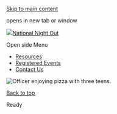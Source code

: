 [Skip to main content](https://www.pittsburghpa.gov/Safety/Public-Safety/National-Night-Out/NNO-Rotating-Banner/Slide-2#main-content)

opens in new tab or window

[![](https://www.pittsburghpa.gov/files/ocwebsite/b872ed26-da4d-4ca4-8f87-f7f8d5032723/2025-color-logo.png?w=175)National Night Out](https://www.pittsburghpa.gov/Safety/Public-Safety/National-Night-Out)

Open side Menu

- [Resources](https://www.pittsburghpa.gov/Safety/Public-Safety/National-Night-Out/Resources)
- [Registered Events](https://www.pittsburghpa.gov/Safety/Public-Safety/National-Night-Out/Registered-Events)
- [Contact Us](https://www.pittsburghpa.gov/Safety/Public-Safety/National-Night-Out/Contact-Us)

![Officer enjoying pizza with three teens.](https://www.pittsburghpa.gov/files/assets/city/v/2/public-safety/nno/images/zone-1-meal.jpg)

[Back to top](https://www.pittsburghpa.gov/Safety/Public-Safety/National-Night-Out/NNO-Rotating-Banner/Slide-2#body-top)

Ready
